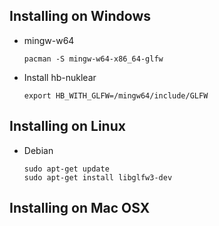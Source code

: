## Installing on Windows

- mingw-w64

   ```
   pacman -S mingw-w64-x86_64-glfw
   ```

- Install hb-nuklear

   ```
   export HB_WITH_GLFW=/mingw64/include/GLFW
   ```

## Installing on Linux

- Debian

   ```
   sudo apt-get update
   sudo apt-get install libglfw3-dev
   ```

## Installing on Mac OSX

